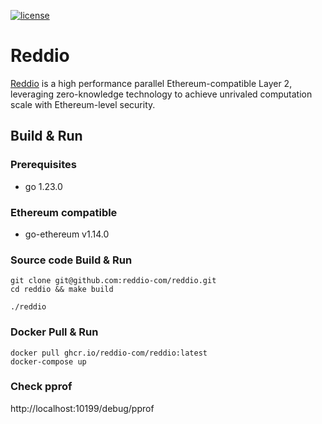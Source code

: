 [![license](https://img.shields.io/github/license/reddio-com/reddio)](https://github.com/reddio-com/reddio/blob/main/LICENSE)

# Reddio
[Reddio](https://www.reddio.com/) is a high performance parallel Ethereum-compatible Layer 2, leveraging
zero-knowledge technology to achieve unrivaled computation scale with
Ethereum-level security.

## Build & Run

### Prerequisites

- go 1.23.0

### Ethereum compatible

- go-ethereum v1.14.0

### Source code Build & Run

```shell
git clone git@github.com:reddio-com/reddio.git
cd reddio && make build

./reddio
```

### Docker Pull & Run

```shell
docker pull ghcr.io/reddio-com/reddio:latest
docker-compose up
```

### Check pprof

http://localhost:10199/debug/pprof
